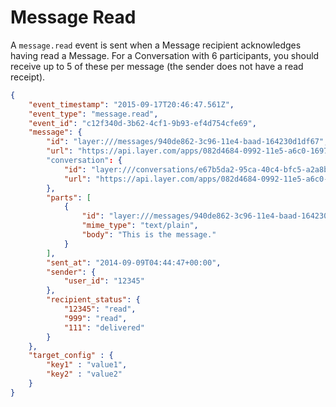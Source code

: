 # Message Read

A `message.read` event is sent when a Message recipient acknowledges having read a Message.  For a Conversation with 6 participants, you should receive up to 5 of these per message (the sender does not have a read receipt).

```json
{
	"event_timestamp": "2015-09-17T20:46:47.561Z",
	"event_type": "message.read",
	"event_id": "c12f340d-3b62-4cf1-9b93-ef4d754cfe69",
	"message": {
	    "id": "layer:///messages/940de862-3c96-11e4-baad-164230d1df67",
	    "url": "https://api.layer.com/apps/082d4684-0992-11e5-a6c0-1697f925ec7b/messages/940de862-3c96-11e4-baad-164230d1df67"
	    "conversation": {
	    	"id": "layer:///conversations/e67b5da2-95ca-40c4-bfc5-a2a8baaeb50f",
			"url": "https://api.layer.com/apps/082d4684-0992-11e5-a6c0-1697f925ec7b/conversations/e67b5da2-95ca-40c4-bfc5-a2a8baaeb50f"
	    },
	    "parts": [
	        {
	        	"id": "layer:///messages/940de862-3c96-11e4-baad-164230d1df67/parts/0",
	            "mime_type": "text/plain",
	            "body": "This is the message."
	        }
	    ],
	    "sent_at": "2014-09-09T04:44:47+00:00",
	    "sender": {
			"user_id": "12345"
	    },
	    "recipient_status": {
	        "12345": "read",
	        "999": "read",
	        "111": "delivered"
	    }
	},
	"target_config" : {
		"key1" : "value1",
		"key2" : "value2"
	}
}
```